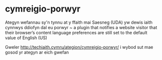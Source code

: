 # cymreigio-porwyr
Ategyn wefannau sy'n tynnu at y ffaith mai Saesneg (UDA) yw dewis iaith cynnwys ddiofyn dal eu porwyr ~ a plugin that notifies a website visitor that their browser’s content language preferences are still set to the default value of English (US)

Gweler http://techiaith.cymru/ategion/cymreigio-porwyr/ i wybod sut mae gosod yr ategyn ar eich gwefan
